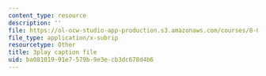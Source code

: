 ```yaml
---
content_type: resource
description: ''
file: https://ol-ocw-studio-app-production.s3.amazonaws.com/courses/8-04-quantum-physics-i-spring-2016/ba08101991e7579b9e3ecb3dc678d4b6_AtjMKPzNIXQ.vtt
file_type: application/x-subrip
resourcetype: Other
title: 3play caption file
uid: ba081019-91e7-579b-9e3e-cb3dc678d4b6
---
```

